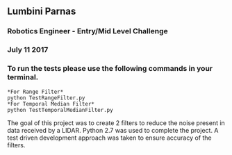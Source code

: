 ## Lumbini Parnas 
### Robotics Engineer - Entry/Mid Level Challenge
### July 11 2017

### To run the tests please use the following commands in your terminal.
	*For Range Filter*
	python TestRangeFilter.py
	*For Temporal Median Filter*
	python TestTemporalMedianFilter.py

The goal of this project was to create 2 filters to reduce the noise present in data received by a LIDAR. Python 2.7 was used to complete the project. A test driven development approach was taken to ensure accuracy of the filters. 
